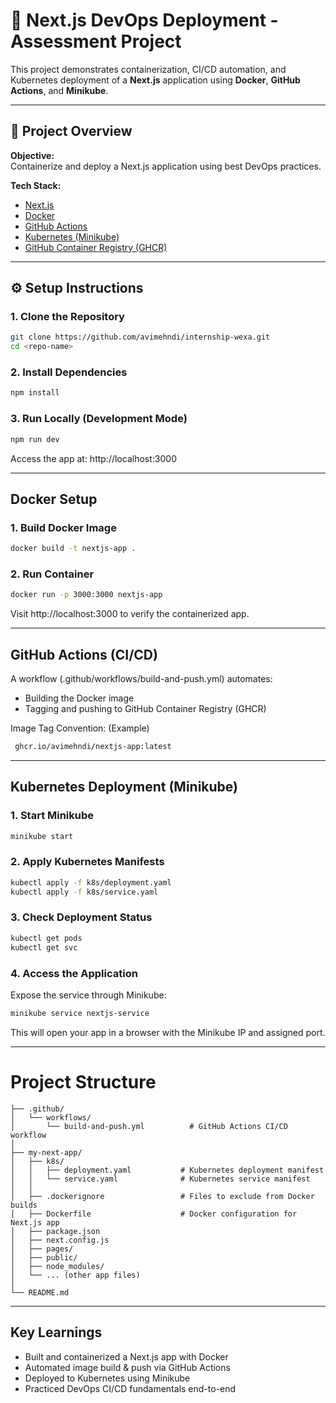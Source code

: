 # 🚀 Next.js DevOps Deployment - Assessment Project

This project demonstrates containerization, CI/CD automation, and Kubernetes deployment of a **Next.js** application using **Docker**, **GitHub Actions**, and **Minikube**.

---

## 🧩 Project Overview

**Objective:**  
Containerize and deploy a Next.js application using best DevOps practices.

**Tech Stack:**
- [Next.js](https://nextjs.org/)
- [Docker](https://www.docker.com/)
- [GitHub Actions](https://github.com/features/actions)
- [Kubernetes (Minikube)](https://minikube.sigs.k8s.io/)
- [GitHub Container Registry (GHCR)](https://docs.github.com/en/packages/working-with-a-github-packages-registry/working-with-the-container-registry)

---

## ⚙️ Setup Instructions

### 1. Clone the Repository
```bash
git clone https://github.com/avimehndi/internship-wexa.git
cd <repo-name>
```

### 2. Install Dependencies
```bash
npm install
```

### 3. Run Locally (Development Mode)
```bash
npm run dev
```
Access the app at: http://localhost:3000


---

## Docker Setup

### 1. Build Docker Image
```bash
docker build -t nextjs-app .
```

### 2. Run Container
```bash
docker run -p 3000:3000 nextjs-app
```
Visit http://localhost:3000 to verify the containerized app.

---

## GitHub Actions (CI/CD)

A workflow (.github/workflows/build-and-push.yml) automates:

 - Building the Docker image
 - Tagging and pushing to GitHub Container Registry (GHCR)

Image Tag Convention: (Example)

```bash
 ghcr.io/avimehndi/nextjs-app:latest
```

---

## Kubernetes Deployment (Minikube)

### 1. Start Minikube
```bash
minikube start
```

### 2. Apply Kubernetes Manifests
```bash
kubectl apply -f k8s/deployment.yaml
kubectl apply -f k8s/service.yaml
```

### 3. Check Deployment Status
```bash
kubectl get pods
kubectl get svc
```

### 4. Access the Application
Expose the service through Minikube:
```bash
minikube service nextjs-service
```

This will open your app in a browser with the Minikube IP and assigned port.

---

# Project Structure
```
├── .github/
│   └── workflows/
│       └── build-and-push.yml          # GitHub Actions CI/CD workflow
│
├── my-next-app/
│   ├── k8s/
│   │   ├── deployment.yaml           # Kubernetes deployment manifest
│   │   └── service.yaml              # Kubernetes service manifest
│   │
│   ├── .dockerignore                 # Files to exclude from Docker builds
│   ├── Dockerfile                    # Docker configuration for Next.js app
│   ├── package.json
│   ├── next.config.js
│   ├── pages/
│   ├── public/
│   ├── node_modules/
│   └── ... (other app files)
│
└── README.md
```

---

## Key Learnings

- Built and containerized a Next.js app with Docker
- Automated image build & push via GitHub Actions
- Deployed to Kubernetes using Minikube
- Practiced DevOps CI/CD fundamentals end-to-end
